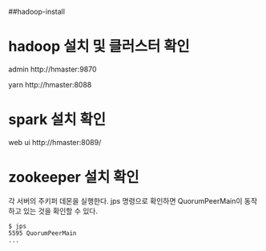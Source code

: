 ##hadoop-install

# hadoop 설치 및 클러스터 확인

admin http://hmaster:9870

yarn http://hmaster:8088

#  spark 설치 확인
web ui http://hmaster:8089/

#  zookeeper 설치 확인
각 서버의 주키퍼 데몬을 실행한다.
jps 명령으로 확인하면 QuorumPeerMain이 동작하고 있는 것을 확인할 수 있다.

```
$ jps
5595 QuorumPeerMain
...
```
